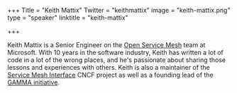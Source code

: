 +++
Title = "Keith Mattix"
Twitter = "keithmattix"
image = "keith-mattix.png"
type = "speaker"
linktitle = "keith-mattix"

+++

Keith Mattix is a Senior Engineer on the [Open Service Mesh](https://openservicemesh.io/) team at Microsoft. With 10 years in the software industry, Keith has written a lot of code in a lot of the wrong places, and he's passionate about sharing those lessons and experiences with others. Keith is also a maintainer of the [Service Mesh Interface](https://smi-spec.io/) CNCF project as well as a founding lead of the [GAMMA initiative](https://gateway-api.sigs.k8s.io/contributing/gamma/).

